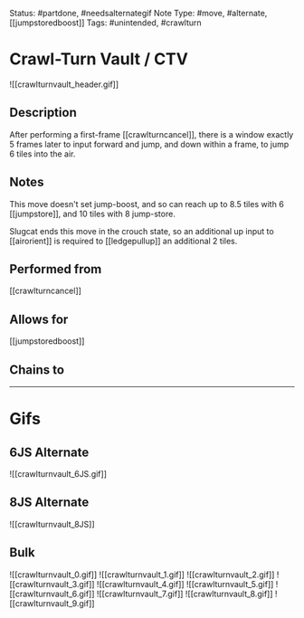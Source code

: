 Status: #partdone, #needsalternategif 
Note Type: #move, #alternate, [[jumpstoredboost]]
Tags: #unintended, #crawlturn 

# Crawl-Turn Vault / CTV
![[crawlturnvault_header.gif]]
## Description
After performing a first-frame [[crawlturncancel]], there is a window exactly 5 frames later to input forward and jump, and down within a frame, to jump 6 tiles into the air.

## Notes
This move doesn't set jump-boost, and so can reach up to 8.5 tiles with 6 [[jumpstore]], and 10 tiles with 8 jump-store.

Slugcat ends this move in the crouch state, so an additional up input to [[airorient]] is required to [[ledgepullup]] an additional 2 tiles.

## Performed from
[[crawlturncancel]]

## Allows for
[[jumpstoredboost]]

## Chains to


___
# Gifs
## 6JS Alternate
![[crawlturnvault_6JS.gif]]
## 8JS Alternate
![[crawlturnvault_8JS]]
## Bulk
![[crawlturnvault_0.gif]]
![[crawlturnvault_1.gif]]
![[crawlturnvault_2.gif]]
![[crawlturnvault_3.gif]]
![[crawlturnvault_4.gif]]
![[crawlturnvault_5.gif]]
![[crawlturnvault_6.gif]]
![[crawlturnvault_7.gif]]
![[crawlturnvault_8.gif]]
![[crawlturnvault_9.gif]]